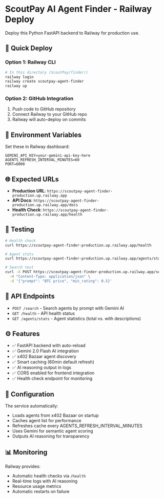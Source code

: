 # ScoutPay AI Agent Finder - Railway Deploy

Deploy this Python FastAPI backend to Railway for production use.

## 🚀 Quick Deploy

### Option 1: Railway CLI
```bash
# In this directory (ScoutPay/finder/)
railway login
railway create scoutpay-agent-finder
railway up
```

### Option 2: GitHub Integration
1. Push code to GitHub repository
2. Connect Railway to your GitHub repo
3. Railway will auto-deploy on commits

## 🔑 Environment Variables

Set these in Railway dashboard:

```
GEMINI_API_KEY=your-gemini-api-key-here
AGENTS_REFRESH_INTERVAL_MINUTES=60
PORT=8000
```

## 🌐 Expected URLs

- **Production URL**: `https://scoutpay-agent-finder-production.up.railway.app`
- **API Docs**: `https://scoutpay-agent-finder-production.up.railway.app/docs`
- **Health Check**: `https://scoutpay-agent-finder-production.up.railway.app/health`

## 🧪 Testing

```bash
# Health check
curl https://scoutpay-agent-finder-production.up.railway.app/health

# Agent stats
curl https://scoutpay-agent-finder-production.up.railway.app/agents/stats

# Search test
curl -X POST https://scoutpay-agent-finder-production.up.railway.app/search \
  -H "Content-Type: application/json" \
  -d '{"prompt": "BTC price", "min_rating": 0.5}'
```

## 📱 API Endpoints

- `POST /search` - Search agents by prompt with Gemini AI
- `GET /health` - API health status  
- `GET /agents/stats` - Agent statistics (total vs. with descriptions)

## ⚙️ Features

- ✅ FastAPI backend with auto-reload
- ✅ Gemini 2.0 Flash AI integration  
- ✅ x402 Bazaar agent discovery
- ✅ Smart caching (60min default refresh)
- ✅ AI reasoning output in logs
- ✅ CORS enabled for frontend integration
- ✅ Health check endpoint for monitoring

## 🔧 Configuration

The service automatically:
- Loads agents from x402 Bazaar on startup
- Caches agent list for performance  
- Refreshes cache every AGENTS_REFRESH_INTERVAL_MINUTES
- Uses Gemini for semantic agent scoring
- Outputs AI reasoning for transparency

## 📊 Monitoring

Railway provides:
- Automatic health checks via `/health`
- Real-time logs with AI reasoning
- Resource usage metrics
- Automatic restarts on failure
